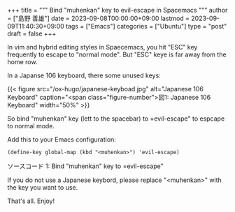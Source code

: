 +++
title = """
  Bind "muhenkan" key to evil-escape in Spacemacs
  """
author = ["島野 善雄"]
date = 2023-09-08T00:00:00+09:00
lastmod = 2023-09-09T11:40:30+09:00
tags = ["Emacs"]
categories = ["Ubuntu"]
type = "post"
draft = false
+++

In vim and hybrid editing styles in Spaecemacs,
you hit "ESC" key frequently
to escape to "normal mode".
But "ESC" keye is far away from the home row.

In a Japanse 106 keyboard, there some unused keys:

{{< figure src="/ox-hugo/japanese-keyboad.jpg" alt="Japanese 106 Keyboard" caption="<span class=\"figure-number\">&#22259;1:  </span>Japanese 106 Keyboard" width="50%" >}}

So bind "muhenkan" key (lett to the spacebar)
to =evil-escape" to espcape to normal mode.

Add this to your Emacs configuration:

```emacs-lisp
(define-key global-map (kbd "<muhenkan>") 'evil-escape)
```
<div class="src-block-caption">
  <span class="src-block-number">ソースコード 1:</span>
  Bind "muhenkan" key to =evil-escape"
</div>

If you do not use a Japanese keybord,
please replace "&lt;muhenkan&gt;"
with the key you want to use.

That's all. Enjoy!
